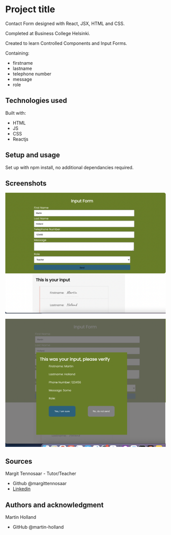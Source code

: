 # Project title

Contact Form designed with React, JSX, HTML and CSS.

Completed at Business College Helsinki.

Created to learn Controlled Components and Input Forms.

Containing:

- firstname
- lastname
- telephone number
- message
- role

## Technologies used

Built with:

- HTML
- JS
- CSS
- Reactjs

## Setup and usage

Set up with npm install, no additional dependancies required.

## Screenshots

![alt text](https://github.com/martin-holland/contactform/blob/main/contactform-main.png "Main Contact form page image")

![alt text](https://github.com/martin-holland/contactform/blob/main/contactform-popup.png "Popup on contact form page image")

## Sources

Margit Tennosaar - Tutor/Teacher

- Github @margittennosaar
- [Linkedin](https://www.linkedin.com/in/margittennosaar/)

## Authors and acknowledgment

Martin Holland

- GitHub @martin-holland
